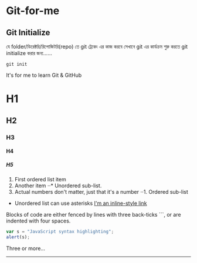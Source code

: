 # Git-for-me

## Git Initialize

যে folder/ডিরেক্টরি/রিপোজিটরি(repo) তে git ট্রেকেং এর কাজ করবে সেখানে git এর কার্যক্রম শুরু করতে git initialize করার জন্য......

```git
git init
```

It's for me to learn Git &amp; GitHub

# H1

## H2

### H3

#### H4

##### H5

1. First ordered list item
2. Another item
   ⋅⋅\* Unordered sub-list.
3. Actual numbers don't matter, just that it's a number
   ⋅⋅1. Ordered sub-list

-  Unordered list can use asterisks
   [I'm an inline-style link](https://www.google.com)

Blocks of code are either fenced by lines with three back-ticks ```, or are indented with four spaces.

```javascript
var s = "JavaScript syntax highlighting";
alert(s);
```

Three or more...

---

